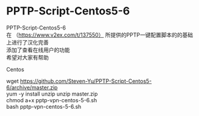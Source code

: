 # PPTP-Script-Centos5-6
PPTP-Script-Centos5-6<br>
在 （https://www.v2ex.com/t/137550）
所提供的PPTP一键配置脚本的的基础上进行了汉化完善<br>
添加了查看在线用户的功能<br>
希望对大家有帮助

Centos

wget https://github.com/Steven-Yu/PPTP-Script-Centos5-6/archive/master.zip<br>
yum -y install unzip
unzip master.zip<br>
chmod a+x pptp-vpn-centos-5-6.sh <br>
bash pptp-vpn-centos-5-6.sh <br>
